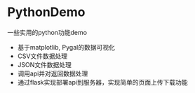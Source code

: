 # PythonDemo
一些实用的python功能demo
- 基于matplotlib, Pygal的数据可视化
- CSV文件数据处理
- JSON文件数据处理
- 调用api并对返回数据处理
- 通过flask实现部署api到服务器，实现简单的页面上传下载功能
